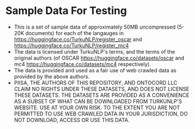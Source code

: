 # Sample Data For Testing
- This is a set of sample data of approximately 50MB uncompressed (5-20K documents) for each of the langauges in https://huggingface.co/TurkuNLP/register_oscar and https://huggingface.co/TurkuNLP/register_mc4
- The data is licensed under TurkuNLP's terms, and the terms of the original authors (of OSCAR https://huggingface.co/datasets/oscar and mc4 https://huggingface.co/datasets/mc4 respectively).
- The data is provided and used as a fair use of web crawled data as provided by the above authors. 
- PIISA, THE AUTHORS OF THIS REPOSITORY, AND ONTOCORD LLC CLAIM NO RIGHTS UNDER THESE DATASETS, AND DOES NOT LICENSE THESE DATASETS. THE DATASETS ARE PROVIDED AS A CONVENIENCE AS A SUBSET OF WHAT CAN BE DOWNLOADED FROM TURKUNLP'S WEBSITE. USE AT YOUR OWN RISK. TO THE EXTENT YOU ARE NOT PERMITTED TO USE WEB CRAWLED DATA IN YOUR JURISDICTION, DO NOT DOWNLOAD, ACCESS OR USE THIS DATA.
